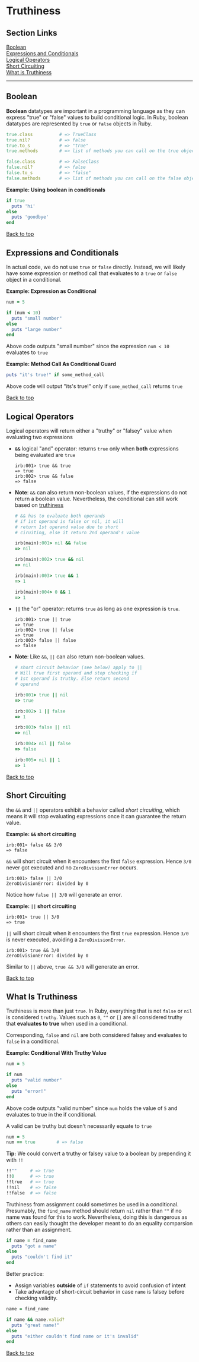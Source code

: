 # Truthiness

## Section Links
[Boolean](#boolean)\
[Expressions and Conditionals](#expressions-and-conditionals)\
[Logical Operators](#logical-operators)\
[Short Circuiting](#short-circuiting)\
[What is Truthiness](#what-is-truthiness)

---

## Boolean
**Boolean** datatypes are important in a programming language as they can express "true" or "false" values to build conditional logic. In Ruby, boolean datatypes are represented by `true` or `false` objects in Ruby.
```ruby
true.class          # => TrueClass
true.nil?           # => false
true.to_s           # => "true"
true.methods        # => list of methods you can call on the true object

false.class         # => FalseClass
false.nil?          # => false
false.to_s          # => "false"
false.methods       # => list of methods you can call on the false object
```

**Example: Using boolean in conditionals**
```ruby
if true
  puts 'hi'
else
  puts 'goodbye'
end
```

[Back to top](#section-links)


## Expressions and Conditionals
In actual code, we do not use `true` or `false` directly. Instead, we will likely have some expression or method call that evaluates to a `true` or `false` object in a conditional.

**Example: Expression as Conditional**
```ruby
num = 5

if (num < 10)
  puts "small number"
else
  puts "large number"
end
```
Above code outputs "small number" since the expression `num < 10` evaluates to `true`

**Example: Method Call As Conditional Guard**
```ruby
puts "it's true!" if some_method_call
```
Above code will output "its's true!" only if `some_method_call` returns `true`

[Back to top](#section-links)


## Logical Operators
Logical operators will return either a "truthy" or "falsey" value when evaluating two expressions
- **`&&`** logical "and" operator: returns `true` only when **both** expressions being evaluated are `true`
	```irb
	irb:001> true && true
	=> true
	irb:002> true && false
	=> false
	```

- **Note**: `&&` can also return non-boolean values, if the expressions do not return a boolean value. Nevertheless, the conditional can still work based on [truthiness](#what-is-truthiness)
	```ruby
	# && has to evaluate both operands
	# if 1st operand is false or nil, it will
	# return 1st operand value due to short 
	# ciruiting, else it return 2nd operand's value
	
	irb(main):001> nil && false
	=> nil

	irb(main):002> true && nil
	=> nil

	irb(main):003> true && 1
	=> 1

	irb(main):004> 0 && 1
    => 1
	```

- **`||`** the "or" operator: returns `true` as long as one expression is `true`.
	```irb
	irb:001> true || true
	=> true
	irb:002> true || false 
	=> true
	irb:003> false || false 
	=> false
	```

- **Note**: Like `&&`, `||` can also return non-boolean values.
	```ruby
	# short circuit behavior (see below) apply to ||
	# Will true first operand and stop checking if 
	# 1st operand is truthy. Else return second 
	# operand
	
	irb:001> true || nil
	=> true
	
	irb:002> 1 || false
	=> 1
	
	irb:003> false || nil
	=> nil
	
	irb:004> nil || false
	=> false
	
	irb:005> nil || 1
	=> 1
	```

[Back to top](#section-links)


## Short Circuiting
the `&&` and `||` operators exhibit a behavior called _short circuiting_, which means it will stop evaluating expressions once it can guarantee the return value.

**Example: `&&` short circuiting** 
```irb
irb:001> false && 3/0
=> false
```
`&&` will short circuit when it encounters the first `false` expression. Hence `3/0` never got executed and no `ZeroDivisionError` occurs.
	
```irb
irb:001> false || 3/0
ZeroDivisionError: divided by 0
```
Notice how `false || 3/0` will generate an error.

**Example: `||` short circuiting**
```irb
irb:001> true || 3/0
=> true
```
`||` will short circuit when it encounters the first `true` expression. Hence `3/0` is never executed, avoiding a `ZeroDivisionError`.

```irb
irb:001> true && 3/0
ZeroDivisionError: divided by 0
```
Similar to `||` above, `true && 3/0` will generate an error.

[Back to top](#section-links)


## What Is Truthiness
Truthiness is more than just `true`. In Ruby, everything that is not `false` or `nil` is considered `truthy`. Values such as `0`, `""` or `[]` are all considered truthy that **evaluates to true** when used in a conditional. 

Corresponding, `false` and `nil` are both considered falsey and evaluates to `false` in a conditional.

**Example: Conditional With Truthy Value**
```ruby
num = 5

if num
  puts "valid number"
else
  puts "error!"
end
```
Above code outputs "valid number" since `num` holds the value of `5` and evaluates to true in the if conditional.

A valid can be truthy but doesn't necessarily equate to `true`
```ruby
num = 5
num == true        # => false
```

**Tip:** We could convert a truthy or falsey value to a boolean by prepending it with `!!`
```ruby
!!""     # => true
!!0      # => true
!!true   # => true
!!nil    # => false
!!false  # => false
```

Truthiness from assignment could sometimes be used in a conditional. Presumably, the `find_name` method should return `nil` rather than `""` if no name was found for this to work. Nevertheless, doing this is dangerous as others can easily thought the developer meant to do an equality comparsion rather than an assignment.  
```ruby
if name = find_name
  puts "got a name"
else
  puts "couldn't find it"
end
```
 
Better practice:
- Assign variables **outside** of `if` statements to avoid confusion of intent
- Take advantage of short-circuit behavior in case `name` is falsey before checking validity.
```ruby
name = find_name

if name && name.valid?
  puts "great name!"
else
  puts "either couldn't find name or it's invalid"
end
```

[Back to top](#section-links)

